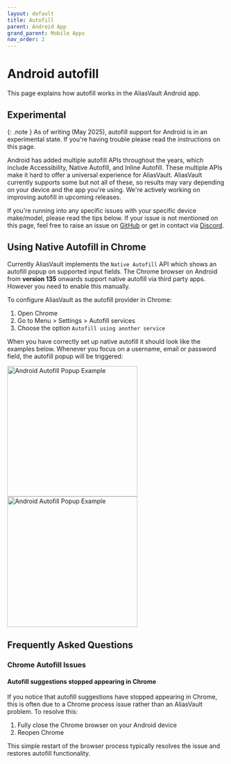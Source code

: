 ```yaml
---
layout: default
title: Autofill
parent: Android App
grand_parent: Mobile Apps
nav_order: 2
---
```


# Android autofill

This page explains how autofill works in the AliasVault Android app.

## Experimental

{: .note }
As of writing (May 2025), autofill support for Android is in an experimental state. If you're having trouble please read the instructions on this page.

Android has added multiple autofill APIs throughout the years, which include Accessibility, Native Autofill, and Inline Autofill. These multiple APIs make it hard to offer a universal experience for AliasVault. AliasVault currently supports some but not all of these, so results may vary depending on your device and the app you're using. We're actively working on improving autofill in upcoming releases.

If you're running into any specific issues with your specific device make/model, please read the tips below. If your issue is not mentioned on this page, feel free to raise an issue on [GitHub](https://github.com/lanedirt/AliasVault/issues) or get in contact via [Discord](https://discord.gg/DsaXMTEtpF).


## Using Native Autofill in Chrome
Currently AliasVault implements the `Native Autofill` API which shows an autofill popup on supported input fields. The Chrome browser on Android from **version 135** onwards support native autofill via third party apps. However you need to enable this manually.

To configure AliasVault as the autofill provider in Chrome:
1. Open Chrome
2. Go to Menu > Settings > Autofill services
3. Choose the option `Autofill using another service`

When you have correctly set up native autofill it should look like the examples below. Whenever you focus on a username, email or password field, the autofill popup will be triggered:

<img src="../../../assets/img/android/autofill/one-option.png" alt="Android Autofill Popup Example" width="300" height="auto">
<img src="../../../assets/img/android/autofill/no-match.png" alt="Android Autofill Popup Example" width="300" height="auto">


## Frequently Asked Questions

### Chrome Autofill Issues

#### Autofill suggestions stopped appearing in Chrome
If you notice that autofill suggestions have stopped appearing in Chrome, this is often due to a Chrome process issue rather than an AliasVault problem. To resolve this:

1. Fully close the Chrome browser on your Android device
2. Reopen Chrome

This simple restart of the browser process typically resolves the issue and restores autofill functionality.

